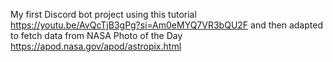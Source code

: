 My first Discord bot project using this tutorial https://youtu.be/AvQcTjB3gPg?si=Am0eMYQ7VR3bQU2F and then adapted to fetch data from NASA Photo of the Day https://apod.nasa.gov/apod/astropix.html